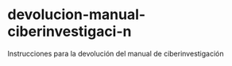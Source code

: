 # devolucion-manual-ciberinvestigaci-n
Instrucciones para la devolución del manual de ciberinvestigación
